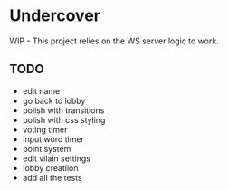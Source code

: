 # Undercover

WIP - This project relies on the WS server logic to work.

## TODO

- edit name
- go back to lobby
- polish with transitions
- polish with css styling
- voting timer
- input word timer
- point system
- edit vilain settings
- lobby creatiion
- add all the tests
